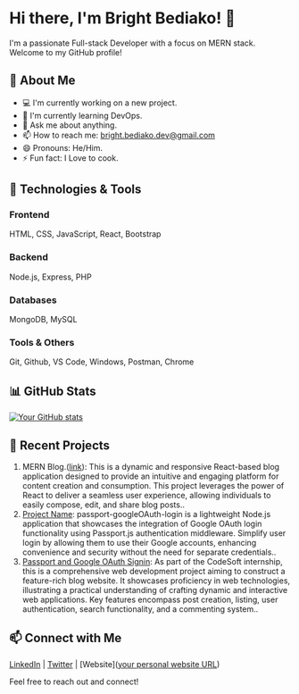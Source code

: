 # Hi there, I'm Bright Bediako! 👋

I'm a passionate Full-stack Developer with a focus on MERN stack. Welcome to my GitHub profile! 

## 🚀 About Me

- 💻 I'm currently working on a new project.
- 🌱 I'm currently learning DevOps.
- 💬 Ask me about anything.
- 📫 How to reach me: bright.bediako.dev@gmail.com
- 😄 Pronouns: He/Him.
- ⚡ Fun fact: I Love to cook.

## 🔧 Technologies & Tools

### Frontend
HTML, CSS, JavaScript, React, Bootstrap

### Backend
Node.js, Express, PHP

### Databases
MongoDB, MySQL

### Tools & Others
Git, Github, VS Code, Windows, Postman, Chrome

## 📊 GitHub Stats

[![Your GitHub stats](https://github-readme-stats.vercel.app/api?username=yourusername&show_icons=true&theme=radical)](https://github.com/yourusername)

## 📝 Recent Projects


1. MERN Blog.([link](https://react-blog-client-t9j8.onrender.com/)): This is a dynamic and responsive React-based blog application designed to provide an intuitive and engaging platform for content creation and consumption. This project leverages the power of React to deliver a seamless user experience, allowing individuals to easily compose, edit, and share blog posts..
2. [Project Name]([link](https://creepy-shoulder-pads-ox.cyclic.app/)): passport-googleOAuth-login is a lightweight Node.js application that showcases the integration of Google OAuth login functionality using Passport.js authentication middleware. Simplify user login by allowing them to use their Google accounts, enhancing convenience and security without the need for separate credentials..
3. [Passport and Google OAuth Signin]([link](https://hispanic-clothing.000webhostapp.com/index.php)): As part of the CodeSoft internship, this is a comprehensive web development project aiming to construct a feature-rich blog website. It showcases proficiency in web technologies, illustrating a practical understanding of crafting dynamic and interactive web applications. Key features encompass post creation, listing, user authentication, search functionality, and a commenting system..

## 📫 Connect with Me

[LinkedIn](https://www.linkedin.com/in/brightbediako/) | [Twitter](https://twitter.com/brightBediakoh) | [Website]([your personal website URL](https://brightbediako.netlify.app/))

Feel free to reach out and connect!

